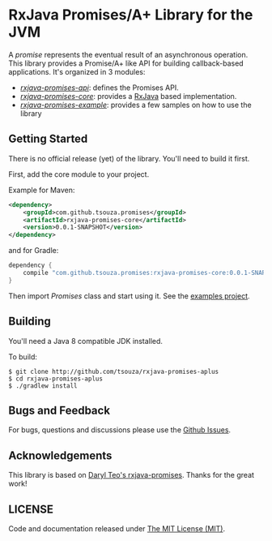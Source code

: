 # RxJava Promises/A+ Library for the JVM

A *promise* represents the eventual result of an asynchronous operation. This library provides a Promise/A+ like API for building callback-based applications. It's organized in 3 modules:
* *[rxjava-promises-api](https://github.com/tsouza/rxjava-promises-aplus/tree/master/rxjava-promises-api)*: defines the Promises API.
* *[rxjava-promises-core](https://github.com/tsouza/rxjava-promises-aplus/tree/master/rxjava-promises-core)*: provides a [RxJava](https://github.com/ReactiveX/RxJava) based implementation.
* *[rxjava-promises-example](https://github.com/tsouza/rxjava-promises-aplus/tree/master/rxjava-promises-example)*: provides a few samples on how to use the library

## Getting Started

There is no official release (yet) of the library. You'll need to build it first.

First, add the core module to your project.

Example for Maven:
```xml
<dependency>
    <groupId>com.github.tsouza.promises</groupId>
    <artifactId>rxjava-promises-core</artifactId>
    <version>0.0.1-SNAPSHOT</version>
</dependency>
```

and for Gradle:
```groovy
dependency {
    compile "com.github.tsouza.promises:rxjava-promises-core:0.0.1-SNAPSHOT"
}
```

Then import *Promises* class and start using it. See the [examples project](https://github.com/tsouza/rxjava-promises-aplus/tree/master/rxjava-promises-example).

## Building

You'll need a Java 8 compatible JDK installed.

To build:
```
$ git clone http://github.com/tsouza/rxjava-promises-aplus
$ cd rxjava-promises-aplus
$ ./gradlew install
```

## Bugs and Feedback
For bugs, questions and discussions please use the [Github Issues](issues).

## Acknowledgements

This library is based on [Daryl Teo's rxjava-promises](https://github.com/darylteo/rxjava-promises). Thanks for the great work!

## LICENSE

Code and documentation released under [The MIT License (MIT)](LICENSE).